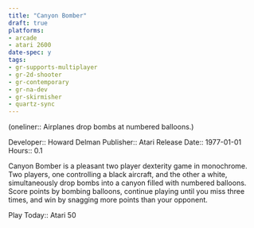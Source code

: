 ```yaml
---
title: "Canyon Bomber"
draft: true
platforms:
- arcade
- atari 2600
date-spec: y
tags:
- gr-supports-multiplayer
- gr-2d-shooter
- gr-contemporary
- gr-na-dev
- gr-skirmisher
- quartz-sync
---
```


(oneliner:: Airplanes drop bombs at numbered balloons.)

Developer:: Howard Delman
Publisher:: Atari
Release Date:: 1977-01-01
Hours:: 0.1

Canyon Bomber is a pleasant two player dexterity game in monochrome. Two players, one controlling a black aircraft, and the other a white, simultaneously drop bombs into a canyon filled with numbered balloons. Score points by bombing balloons, continue playing until you miss three times, and win by snagging more points than your opponent.

Play Today:: Atari 50